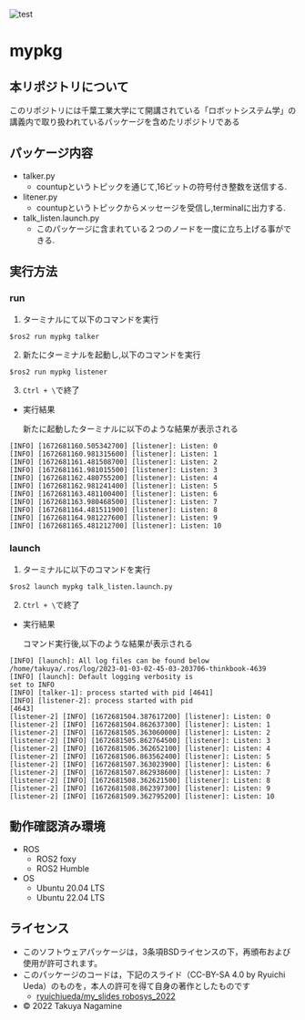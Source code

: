 ![test](https://github.com/TakuyaNagamine/mypkg/actions/workflows/test.yml/badge.svg)
# mypkg
## 本リポジトリについて
このリポジトリには千葉工業大学にて開講されている「ロボットシステム学」の講義内で取り扱われているパッケージを含めたリポジトリである
## パッケージ内容
- talker.py
  - countupというトピックを通じて,16ビットの符号付き整数を送信する.
- litener.py
  - countupというトピックからメッセージを受信し,terminalに出力する. 
- talk_listen.launch.py
  - このパッケージに含まれている２つのノードを一度に立ち上げる事ができる.
## 実行方法
### run
1. ターミナルにて以下のコマンドを実行
  ```
  $ros2 run mypkg talker
  ```
2. 新たにターミナルを起動し,以下のコマンドを実行
  ```
  $ros2 run mypkg listener
  ```
3. `Ctrl + \`で終了
- 実行結果

   新たに起動したターミナルに以下のような結果が表示される
```
[INFO] [1672681160.505342700] [listener]: Listen: 0
[INFO] [1672681160.981315600] [listener]: Listen: 1
[INFO] [1672681161.481508700] [listener]: Listen: 2
[INFO] [1672681161.981015500] [listener]: Listen: 3
[INFO] [1672681162.480755200] [listener]: Listen: 4
[INFO] [1672681162.981241400] [listener]: Listen: 5
[INFO] [1672681163.481100400] [listener]: Listen: 6
[INFO] [1672681163.980468500] [listener]: Listen: 7
[INFO] [1672681164.481511900] [listener]: Listen: 8
[INFO] [1672681164.981227600] [listener]: Listen: 9
[INFO] [1672681165.481212700] [listener]: Listen: 10
```
### launch
1. ターミナルに以下のコマンドを実行  
```
$ros2 launch mypkg talk_listen.launch.py
```
2. `Ctrl + \`で終了
- 実行結果

  コマンド実行後,以下のような結果が表示される
```
[INFO] [launch]: All log files can be found below /home/takuya/.ros/log/2023-01-03-02-45-03-203706-thinkbook-4639
[INFO] [launch]: Default logging verbosity is 
set to INFO
[INFO] [talker-1]: process started with pid [4641]
[INFO] [listener-2]: process started with pid 
[4643]
[listener-2] [INFO] [1672681504.387617200] [listener]: Listen: 0
[listener-2] [INFO] [1672681504.862637300] [listener]: Listen: 1
[listener-2] [INFO] [1672681505.363060000] [listener]: Listen: 2
[listener-2] [INFO] [1672681505.862764500] [listener]: Listen: 3
[listener-2] [INFO] [1672681506.362652100] [listener]: Listen: 4
[listener-2] [INFO] [1672681506.863562400] [listener]: Listen: 5
[listener-2] [INFO] [1672681507.363023900] [listener]: Listen: 6
[listener-2] [INFO] [1672681507.862938600] [listener]: Listen: 7
[listener-2] [INFO] [1672681508.362621500] [listener]: Listen: 8
[listener-2] [INFO] [1672681508.862397300] [listener]: Listen: 9
[listener-2] [INFO] [1672681509.362795200] [listener]: Listen: 10
```
## 動作確認済み環境
- ROS
  - ROS2 foxy
  - ROS2 Humble
- OS
  - Ubuntu 20.04 LTS  
  - Ubuntu 22.04 LTS  
## ライセンス
  - このソフトウェアパッケージは，3条項BSDライセンスの下，再頒布および使用が許可されます。
  - このパッケージのコードは，下記のスライド（CC-BY-SA 4.0 by Ryuichi Ueda）のものを，本人の許可を得て自身の著作としたものです
    - [ryuichiueda/my_slides robosys_2022](https://github.com/ryuichiueda/my_slides/tree/master/robosys_2022)
  - © 2022 Takuya Nagamine
